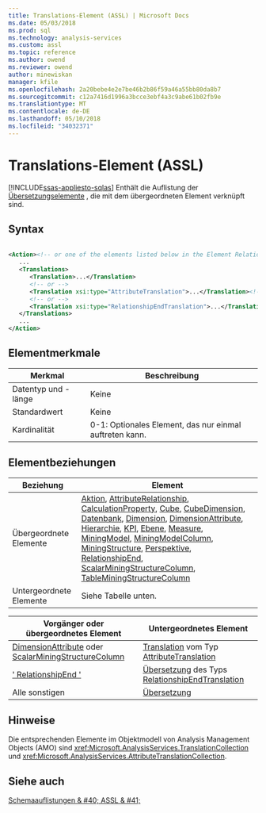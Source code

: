 ```yaml
---
title: Translations-Element (ASSL) | Microsoft Docs
ms.date: 05/03/2018
ms.prod: sql
ms.technology: analysis-services
ms.custom: assl
ms.topic: reference
ms.author: owend
ms.reviewer: owend
author: minewiskan
manager: kfile
ms.openlocfilehash: 2a20bebe4e2e7be46b2b86f59a46a55bb80da8b7
ms.sourcegitcommit: c12a7416d1996a3bcce3ebf4a3c9abe61b02fb9e
ms.translationtype: MT
ms.contentlocale: de-DE
ms.lasthandoff: 05/10/2018
ms.locfileid: "34032371"
---
```

# <a name="translations-element-assl"></a>Translations-Element (ASSL)
[!INCLUDE[ssas-appliesto-sqlas](../../../includes/ssas-appliesto-sqlas.md)]
  Enthält die Auflistung der [Übersetzungselemente](../../../analysis-services/scripting/objects/translation-element-assl.md) , die mit dem übergeordneten Element verknüpft sind.  
  
## <a name="syntax"></a>Syntax  
  
```xml  
  
<Action><!-- or one of the elements listed below in the Element Relationships table -->  
   ...  
   <Translations>  
      <Translation>...</Translation>  
      <!-- or -->  
      <Translation xsi:type="AttributeTranslation">...</Translation><!-- parent: DimensionAttribute or ScalarMiningStructureColumn -->  
      <!-- or -->  
      <Translation xsi:type="RelationshipEndTranslation">...</Translation><!-- parent: RelationshipEnd -->  
   </Translations>  
   ...  
</Action>  
```  
  
## <a name="element-characteristics"></a>Elementmerkmale  
  
|Merkmal|Beschreibung|  
|--------------------|-----------------|  
|Datentyp und -länge|Keine|  
|Standardwert|Keine|  
|Kardinalität|0-1: Optionales Element, das nur einmal auftreten kann.|  
  
## <a name="element-relationships"></a>Elementbeziehungen  
  
|Beziehung|Element|  
|------------------|-------------|  
|Übergeordnete Elemente|[Aktion](../../../analysis-services/scripting/objects/action-element-assl.md), [AttributeRelationship](../../../analysis-services/scripting/objects/attributerelationship-element-assl.md), [CalculationProperty](../../../analysis-services/scripting/objects/calculationproperty-element-assl.md), [Cube](../../../analysis-services/scripting/objects/cube-element-assl.md), [CubeDimension](../../../analysis-services/scripting/data-type/cubedimension-data-type-assl.md), [Datenbank](../../../analysis-services/scripting/objects/database-element-assl.md), [Dimension](../../../analysis-services/scripting/objects/dimension-element-assl.md), [DimensionAttribute](../../../analysis-services/scripting/data-type/dimensionattribute-data-type-assl.md), [Hierarchie](../../../analysis-services/scripting/objects/hierarchy-element-assl.md), [KPI](../../../analysis-services/scripting/objects/kpi-element-assl.md), [Ebene](../../../analysis-services/scripting/objects/level-element-assl.md), [Measure](../../../analysis-services/scripting/objects/measure-element-assl.md), [MiningModel](../../../analysis-services/scripting/objects/miningmodel-element-assl.md), [MiningModelColumn](../../../analysis-services/scripting/data-type/miningmodelcolumn-data-type-assl.md), [MiningStructure](../../../analysis-services/scripting/objects/miningstructure-element-assl.md), [Perspektive](../../../analysis-services/scripting/objects/perspective-element-assl.md), [RelationshipEnd](../../../analysis-services/scripting/data-type/relationshipend-data-type-assl.md), [ScalarMiningStructureColumn](../../../analysis-services/scripting/data-type/scalarminingstructurecolumn-data-type-assl.md), [TableMiningStructureColumn](../../../analysis-services/scripting/data-type/tableminingstructurecolumn-data-type-assl.md)|  
|Untergeordnete Elemente|Siehe Tabelle unten.|  
  
|Vorgänger oder übergeordnetes Element|Untergeordnetes Element|  
|------------------------|-------------------|  
|[DimensionAttribute](../../../analysis-services/scripting/data-type/dimensionattribute-data-type-assl.md) oder [ScalarMiningStructureColumn](../../../analysis-services/scripting/data-type/scalarminingstructurecolumn-data-type-assl.md)|[Translation](../../../analysis-services/scripting/objects/translation-element-assl.md) vom Typ [AttributeTranslation](../../../analysis-services/scripting/data-type/attributetranslation-data-type-assl.md)|  
|[' RelationshipEnd '](../../../analysis-services/scripting/data-type/relationshipend-data-type-assl.md)|[Übersetzung](../../../analysis-services/scripting/data-type/relationshipendtranslation-element-assl.md) des Typs [RelationshipEndTranslation](../../../analysis-services/scripting/data-type/relationshipendtranslation-element-assl.md)|  
|Alle sonstigen|[Übersetzung](../../../analysis-services/scripting/objects/translation-element-assl.md)|  
  
## <a name="remarks"></a>Hinweise  
 Die entsprechenden Elemente im Objektmodell von Analysis Management Objects (AMO) sind <xref:Microsoft.AnalysisServices.TranslationCollection> und <xref:Microsoft.AnalysisServices.AttributeTranslationCollection>.  
  
## <a name="see-also"></a>Siehe auch  
 [Schemaauflistungen & #40; ASSL & #41;](../../../analysis-services/scripting/collections/collections-assl.md)  
  
  

